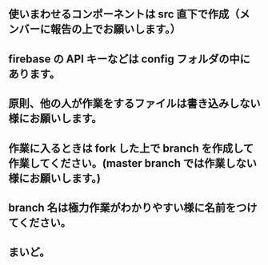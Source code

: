 ## 使いまわせるコンポーネントは src 直下で作成（メンバーに報告の上でお願いします。） <br>
## firebase の API キーなどは config フォルダの中にあります。<br>
## 原則、他の人が作業をするファイルは書き込みしない様にお願いします。<br>
## 作業に入るときは fork した上で branch を作成して作業してください。(master branch では作業しない様にお願いします。)<br>
## branch 名は極力作業がわかりやすい様に名前をつけてください。<br>
## まいど。<br>

